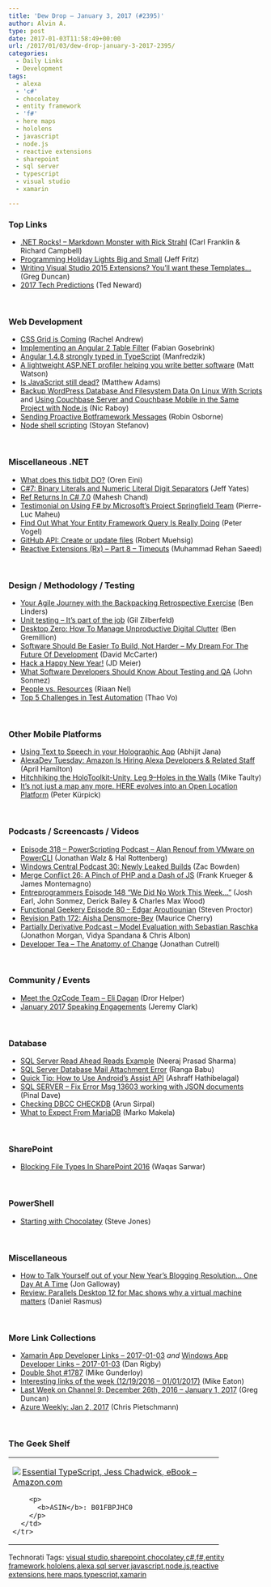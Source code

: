 ```yaml
---
title: 'Dew Drop – January 3, 2017 (#2395)'
author: Alvin A.
type: post
date: 2017-01-03T11:58:49+00:00
url: /2017/01/03/dew-drop-january-3-2017-2395/
categories:
  - Daily Links
  - Development
tags:
  - alexa
  - 'c#'
  - chocolatey
  - entity framework
  - 'f#'
  - here maps
  - hololens
  - javascript
  - node.js
  - reactive extensions
  - sharepoint
  - sql server
  - typescript
  - visual studio
  - xamarin

---
```

### <a name="top"></a>Top Links

  * <a href="http://www.dotnetrocks.com/default.aspx?ShowNum=1395" target="_blank">.NET Rocks! &#8211; Markdown Monster with Rick Strahl</a> (Carl Franklin & Richard Campbell)
  * <a href="http://www.jeffreyfritz.com/2017/01/programming-holiday-lights-big-and-small/" target="_blank">Programming Holiday Lights Big and Small</a> (Jeff Fritz)
  * <a href="https://channel9.msdn.com/coding4fun/blog/Writing-Visual-Studio-2015-Extensions-Youll-want-these-Templates?WT.mc_id=DX_MVP4025064" target="_blank">Writing Visual Studio 2015 Extensions? You’ll want these Templates…</a> (Greg Duncan)
  * <a href="http://blogs.tedneward.com/post/2017-tech-predictions/" target="_blank">2017 Tech Predictions</a> (Ted Neward)

&nbsp;

### <a name="web"></a>Web Development

  * <a href="https://www.rachelandrew.co.uk/archives/2017/01/03/css-grid-is-coming/" target="_blank">CSS Grid is Coming</a> (Rachel Andrew)
  * <a href="https://dzone.com/articles/implementing-an-angular-table-filter?utm_medium=feed&utm_source=feedpress.me&utm_campaign=Feed%3A+dzone%2Fwebdev" target="_blank">Implementing an Angular 2 Table Filter</a> (Fabian Gosebrink)
  * <a href="https://www.codeproject.com/Articles/1162266/Angular-strongly-typed-in-TypeScript" target="_blank">Angular 1.4.8 strongly typed in TypeScript</a> (Manfredzik)
  * <a href="http://stackify.com/asp-net-profiler/" target="_blank">A lightweight ASP.NET profiler helping you write better software</a> (Matt Watson)
  * <a href="https://blogs.endjin.com/2017/01/is-javascript-still-dead/" target="_blank">Is JavaScript still dead?</a> (Matthew Adams)
  * <a href="https://www.thepolyglotdeveloper.com/2017/01/backup-wordpress-data-linux/" target="_blank">Backup WordPress Database And Filesystem Data On Linux With Scripts</a> and <a href="https://localhost:8080/restservices/nosql-resources/blog/2017/january/using-couchbase-server-and-couchbase-mobile-in-the-same-project-with-nodejs" target="_blank">Using Couchbase Server and Couchbase Mobile in the Same Project with Node.js</a> (Nic Raboy)
  * <a href="https://robinosborne.co.uk/2017/01/02/sending-proactive-botframework-messages/" target="_blank">Sending Proactive Botframework Messages</a> (Robin Osborne)
  * <a href="http://www.jspatterns.com/node-shell-scripting/" target="_blank">Node shell scripting</a> (Stoyan Stefanov)

&nbsp;

### <a name="dotnet"></a>Miscellaneous .NET

  * <a href="http://feedproxy.google.com/~r/AyendeRahien/~3/mss3YarEUSs/what-does-this-tidbit-do" target="_blank">What does this tidbit DO?</a> (Oren Eini)
  * <a href="http://feedproxy.google.com/~r/SomewhatAbstract/~3/ZDkKdyajskw/" target="_blank">C#7: Binary Literals and Numeric Literal Digit Separators</a> (Jeff Yates)
  * <a href="http://www.c-sharpcorner.com/article/ref-returns-in-c-sharp-7-0/" target="_blank">Ref Returns In C# 7.0</a> (Mahesh Chand)
  * <a href="http://www.infoq.com/news/2017/01/fsharp-project-springfield?utm_campaign=infoq_content&utm_source=infoq&utm_medium=feed&utm_term=global" target="_blank">Testimonial on Using F# by Microsoft&#8217;s Project Springfield Team</a> (Pierre-Luc Maheu)
  * <a href="https://visualstudiomagazine.com/articles/2017/01/02/entity-framework-query-visual-studio.aspx" target="_blank">Find Out What Your Entity Framework Query Is Really Doing</a> (Peter Vogel)
  * <a href="http://feedproxy.google.com/~r/Code-InsideBlogInternational/~3/reyHBN_fo4s/create-or-update-files-via-the-github-api" target="_blank">GitHub API: Create or update files</a> (Robert Muehsig)
  * <a href="http://rehansaeed.com/reactive-extensions-rx-part-8-timeouts/" target="_blank">Reactive Extensions (Rx) – Part 8 – Timeouts</a> (Muhammad Rehan Saeed)

&nbsp;

### <a name="design"></a>Design / Methodology / Testing

  * <a href="https://www.benlinders.com/2017/agile-journey-backpacking-retrospective-exercise/" target="_blank">Your Agile Journey with the Backpacking Retrospective Exercise</a> (Ben Linders)
  * <a href="http://feedproxy.google.com/~r/gilzilberfeld/~3/8WZHbStbYo4/unit-testing-its-part-of-the-job.html" target="_blank">Unit testing – It’s part of the job</a> (Gil Zilberfeld)
  * <a href="http://blog.trello.com/desktop-zero-manage-digital-clutter" target="_blank">Desktop Zero: How To Manage Unproductive Digital Clutter</a> (Ben Gremillion)
  * <a href="https://dotnettips.wordpress.com/2017/01/02/software-should-be-easier-to-build-not-harder-my-dream-for-the-future-of-development/" target="_blank">Software Should Be Easier To Build, Not Harder – My Dream For The Future Of Development</a> (David McCarter)
  * <a href="http://feedproxy.google.com/~r/jmeier/~3/f11B9_uJ_tc/" target="_blank">Hack a Happy New Year!</a> (JD Meier)
  * <a href="https://simpleprogrammer.com/2017/01/02/software-developers-know-testing-qa/" target="_blank">What Software Developers Should Know About Testing and QA</a> (John Sonmez)
  * <a href="https://dzone.com/articles/people-vs-resources?utm_medium=feed&utm_source=feedpress.me&utm_campaign=Feed%3A+dzone%2Fagile" target="_blank">People vs. Resources</a> (Riaan Nel)
  * <a href="https://dzone.com/articles/top-five-challenges-in-test-automation-1?utm_medium=feed&utm_source=feedpress.me&utm_campaign=Feed%3A+dzone%2Fdevops" target="_blank">Top 5 Challenges in Test Automation</a> (Thao Vo)

&nbsp;

### <a name="mobile"></a>Other Mobile Platforms

  * <a href="https://abhijitjana.net/2017/01/02/using-text-to-speech-in-your-holographic-app/" target="_blank">Using Text to Speech in your Holographic App</a> (Abhijit Jana)
  * <a href="http://lovemyecho.com/2017/01/02/alexadev-tuesday-amazon-hiring-alexa-developers-related-staff/" target="_blank">AlexaDev Tuesday: Amazon Is Hiring Alexa Developers & Related Staff</a> (April Hamilton)
  * <a href="http://feedproxy.google.com/~r/mtaulty/~3/EjwJLoB7nF8/" target="_blank">Hitchhiking the HoloToolkit-Unity, Leg 9–Holes in the Walls</a> (Mike Taulty)
  * <a href="http://360.here.com/2017/01/02/its-not-just-a-map-any-more-here-evolves-into-an-open-location-platform/" target="_blank">It’s not just a map any more. HERE evolves into an Open Location Platform</a> (Peter Kürpick)

&nbsp;

### <a name="podcasts"></a>Podcasts / Screencasts / Videos

  * <a href="http://feedproxy.google.com/~r/Powerscripting/~3/tWhSxH4zFGk/episode-318-powerscripting-podcast-alan-renouf-from-vmware-on-powercli" target="_blank">Episode 318 &#8211; PowerScripting Podcast &#8211; Alan Renouf from VMware on PowerCLI</a> (Jonathan Walz & Hal Rottenberg)
  * <a href="http://feedproxy.google.com/~r/wmexperts/~3/qHT3hUsXTlA/windows-central-podcast-30-welcome-2017" target="_blank">Windows Central Podcast 30: Newly Leaked Builds</a> (Zac Bowden)
  * <a href="http://www.mergeconflict.fm/episodes/54485-merge-conflict-26-a-pinch-of-php-and-a-dash-of-js" target="_blank">Merge Conflict 26: A Pinch of PHP and a Dash of JS</a> (Frank Krueger & James Montemagno)
  * <a href="http://entreprogrammers.com/episode-148-we-did-no-work-this-week/" target="_blank">Entreprogrammers Episode 148 “We Did No Work This Week…”</a> (Josh Earl, John Sonmez, Derick Bailey & Charles Max Wood)
  * <a href="https://www.functionalgeekery.com/episode-80-edgar-aroutiounian/" target="_blank">Functional Geekery Episode 80 – Edgar Aroutiounian</a> (Steven Proctor)
  * <a href="http://revisionpath.simplecast.fm/episodes/50433-172-aisha-densmore-bey" target="_blank">Revision Path 172: Aisha Densmore-Bey</a> (Maurice Cherry)
  * <a href="http://feedproxy.google.com/~r/PartiallyDerivative/~3/jPiauq_fsbE/2017-sebastian-raschka" target="_blank">Partially Derivative Podcast &#8211; Model Evaluation with Sebastian Raschka</a> (Jonathon Morgan, Vidya Spandana & Chris Albon)
  * <a href="http://feedproxy.google.com/~r/DeveloperTea/~3/yDPBeDzUua0/56367-the-anatomy-of-change" target="_blank">Developer Tea &#8211; The Anatomy of Change</a> (Jonathan Cutrell)

&nbsp;

### <a name="events"></a>Community / Events

  * <a href="https://blog.oz-code.com/meet-the-ozcode-eli-dagan/" target="_blank">Meet the OzCode Team &#8211; Eli Dagan</a> (Dror Helper)
  * <a href="http://jeremybytes.blogspot.com/2017/01/january-2017-speaking-engagements.html" target="_blank">January 2017 Speaking Engagements</a> (Jeremy Clark)

&nbsp;

### <a name="sql"></a>Database

  * <a href="http://feedproxy.google.com/~r/MSSQLTips-LatestSqlServerTips/~3/_uX_6uQbws0/tip.asp" target="_blank">SQL Server Read Ahead Reads Example</a> (Neeraj Prasad Sharma)
  * <a href="http://feedproxy.google.com/~r/MSSQLTips-LatestSqlServerTips/~3/NU52au8NbsI/tip.asp" target="_blank">SQL Server Database Mail Attachment Error</a> (Ranga Babu)
  * <a href="https://code.tutsplus.com/tutorials/quick-tip-how-to-use-androids-assist-api--cms-27933" target="_blank">Quick Tip: How to Use Android&#8217;s Assist API</a> (Ashraff Hathibelagal)
  * <a href="http://blog.sqlauthority.com/2017/01/03/sql-server-fix-error-msg-13603-working-json-documents/" target="_blank">SQL SERVER – Fix Error Msg 13603 working with JSON documents</a> (Pinal Dave)
  * <a href="http://www.toadworld.com/platforms/sql-server/b/weblog/archive/2017/01/02/checking-dbcc-checkdb" target="_blank">Checking DBCC CHECKDB</a> (Arun Sirpal)
  * <a href="https://dzone.com/articles/why-marko-maumlkelauml-lead-developer-innodb-recen?utm_medium=feed&utm_source=feedpress.me&utm_campaign=Feed%3A+dzone%2Fdatabase" target="_blank">What to Expect From MariaDB</a> (Marko Makela)

&nbsp;

### <a name="sp"></a>SharePoint

  * <a href="http://www.c-sharpcorner.com/article/blocking-file-types-in-sharepoint-2016/" target="_blank">Blocking File Types In SharePoint 2016</a> (Waqas Sarwar)

&nbsp;

### <a name="ps"></a>PowerShell

  * <a href="http://www.sqlservercentral.com/blogs/steve_jones/2017/01/02/starting-with-chocolatey/" target="_blank">Starting with Chocolatey</a> (Steve Jones)

&nbsp;

### <a name="misc"></a>Miscellaneous

  * <a href="http://feedproxy.google.com/~r/jongalloway/~3/WE_W_xAF-YQ/how-to-talk-yourself-out-of-your-new-year-s-blogging-resolution-one-day-at-a-time" target="_blank">How to Talk Yourself out of your New Year’s Blogging Resolution… One Day At A Time</a> (Jon Galloway)
  * <a href="http://www.geekwire.com/2017/review-parallels-desktop-12-mac-shows-virtual-machine-matters/" target="_blank">Review: Parallels Desktop 12 for Mac shows why a virtual machine matters</a> (Daniel Rasmus)

&nbsp;

### <a name="links"></a>More Link Collections

  * <a href="http://allaboutxamarin.com/2017/01/xamarin-app-developer-links-2017-01-03/" target="_blank">Xamarin App Developer Links &#8211; 2017-01-03</a> _and_ <a href="http://windowsappdev.com/2017/01/windows-app-developer-links-2017-01-03/" target="_blank">Windows App Developer Links &#8211; 2017-01-03</a> (Dan Rigby)
  * <a href="http://afreshcup.com/home/2017/1/2/double-shot-1787.html" target="_blank">Double Shot #1787</a> (Mike Gunderloy)
  * <a href="https://samestuffdifferentday.com/2017/01/02/interesting-links-of-the-week-12192016-01012017/" target="_blank">Interesting links of the week (12/19/2016 – 01/01/2017)</a> (Mike Eaton)
  * <a href="https://channel9.msdn.com/Blogs/C9Team/Last-Week-on-Channel-9-December-26th-2016-January-1-2017?WT.mc_id=DX_MVP4025064" target="_blank">Last Week on Channel 9: December 26th, 2016 &#8211; January 1, 2017</a> (Greg Duncan)
  * <a href="https://buildazure.com/2017/01/02/azure-weekly-jan-2-2017/" target="_blank">Azure Weekly: Jan 2, 2017</a> (Chris Pietschmann)

&nbsp;

### <a name="shelf"></a>The Geek Shelf

<div id="scid:7dc1bd33-94bd-46fd-a20b-0131235bcd47:114d4864-7462-49df-ae25-9d77ca7f90e0" class="wlWriterEditableSmartContent" style="float: none; padding-bottom: 0px; padding-top: 0px; padding-left: 0px; margin: 0px; display: inline; padding-right: 0px">
  <table cellspacing="0" cellpadding="2" width="400" border="0" unselectable="on">
    <tr>
      <td valign="top" width="400">
        <p>
          <a title="Essential TypeScript, Jess Chadwick, eBook - Amazon.com" href="http://www.amazon.com/exec/obidos/ASIN/B01FBPJHC0/amavin-20"><img data-recalc-dims="1" decoding="async" src="https://i0.wp.com/images.amazon.com/images/P/B01FBPJHC0.01.MZZZZZZZ.jpg?w=660" border="0" align="left" style="float:left" />Essential TypeScript, Jess Chadwick, eBook &#8211; Amazon.com</a>
        </p>
        
        <p>
          <b>ASIN</b>: B01FBPJHC0
        </p>
      </td>
    </tr>
  </table>
</div>

<div id="scid:77ECF5F8-D252-44F5-B4EB-D463C5396A79:8e3bc5be-5d28-4e06-80d9-67eba0019cdb" class="wlWriterEditableSmartContent" style="float: none; padding-bottom: 0px; padding-top: 0px; padding-left: 0px; margin: 0px; display: inline; padding-right: 0px">
  Technorati Tags: <a href="http://technorati.com/tags/visual+studio" rel="tag">visual studio</a>,<a href="http://technorati.com/tags/sharepoint" rel="tag">sharepoint</a>,<a href="http://technorati.com/tags/chocolatey" rel="tag">chocolatey</a>,<a href="http://technorati.com/tags/c%23" rel="tag">c#</a>,<a href="http://technorati.com/tags/f%23" rel="tag">f#</a>,<a href="http://technorati.com/tags/entity+framework" rel="tag">entity framework</a>,<a href="http://technorati.com/tags/hololens" rel="tag">hololens</a>,<a href="http://technorati.com/tags/alexa" rel="tag">alexa</a>,<a href="http://technorati.com/tags/sql+server" rel="tag">sql server</a>,<a href="http://technorati.com/tags/javascript" rel="tag">javascript</a>,<a href="http://technorati.com/tags/node.js" rel="tag">node.js</a>,<a href="http://technorati.com/tags/reactive+extensions" rel="tag">reactive extensions</a>,<a href="http://technorati.com/tags/here+maps" rel="tag">here maps</a>,<a href="http://technorati.com/tags/typescript" rel="tag">typescript</a>,<a href="http://technorati.com/tags/xamarin" rel="tag">xamarin</a>
</div>